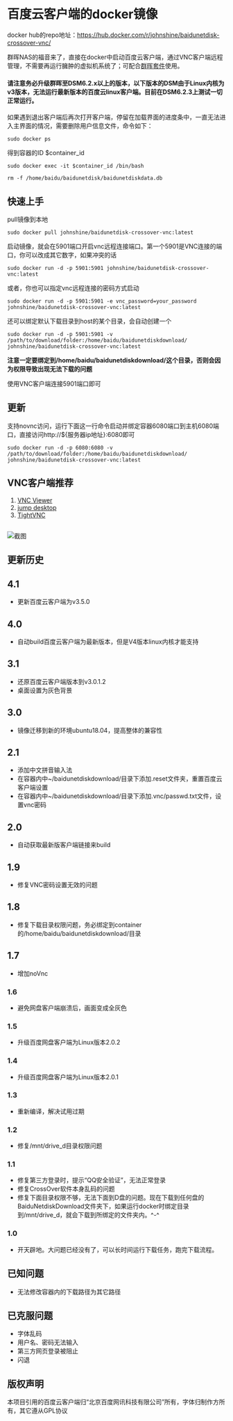 # 百度云客户端的docker镜像

docker hub的repo地址：https://hub.docker.com/r/johnshine/baidunetdisk-crossover-vnc/

群晖NAS的福音来了，直接在docker中启动百度云客户端，通过VNC客户端远程管理，不需要再运行臃肿的虚拟机系统了；可配合[群晖套件](https://github.com/john-shine/synology-baiduNetdisk-package)使用。

#### 请注意务必升级群晖至DSM6.2.x以上的版本，以下版本的DSM由于Linux内核为v3版本，无法运行最新版本的百度云linux客户端。目前在DSM6.2.3上测试一切正常运行。

如果遇到退出客户端后再次打开客户端，停留在加载界面的进度条中，一直无法进入主界面的情况，需要删除用户信息文件，命令如下：

`sudo docker ps`

得到容器的ID $container_id

`sudo docker exec -it $container_id /bin/bash`

`rm -f /home/baidu/baidunetdisk/baidunetdiskdata.db`


## 快速上手

pull镜像到本地

`sudo docker pull johnshine/baidunetdisk-crossover-vnc:latest`

启动镜像，就会在5901端口开启vnc远程连接端口。第一个5901是VNC连接的端口，你可以改成其它数字，如果冲突的话

`sudo docker run -d -p 5901:5901 johnshine/baidunetdisk-crossover-vnc:latest`

或者，你也可以指定vnc远程连接的密码方式启动

`sudo docker run -d -p 5901:5901 -e vnc_password=your_password johnshine/baidunetdisk-crossover-vnc:latest`

还可以绑定默认下载目录到host的某个目录，会自动创建一个

`sudo docker run -d -p 5901:5901 -v /path/to/download/folder:/home/baidu/baidunetdiskdownload/ johnshine/baidunetdisk-crossover-vnc:latest`

<b>注意一定要绑定到/home/baidu/baidunetdiskdownload/这个目录，否则会因为权限导致出现无法下载的问题</b>

使用VNC客户端连接5901端口即可

## 更新

支持novnc访问，运行下面这一行命令启动并绑定容器6080端口到主机6080端口，直接访问http://${服务器ip地址}:6080即可

`sudo docker run -d -p 6080:6080 -v /path/to/download/folder:/home/baidu/baidunetdiskdownload/ johnshine/baidunetdisk-crossover-vnc:latest`

## VNC客户端推荐

1. [VNC Viewer](https://www.realvnc.com/en/connect/download/viewer/windows/)
2. [jump desktop](https://jumpdesktop.com/)
3. [TightVNC](https://github.com/TigerVNC/tigervnc/releases)

##    

![截图](https://raw.githubusercontent.com/john-shine/Docker-CodeWeavers_CrossOver-VNC/master/BaiduNetdisk/screenshot/1.png)

## 更新历史

## 4.1
+ 更新百度云客户端为v3.5.0

## 4.0
+ 自动build百度云客户端为最新版本，但是V4版本linux内核才能支持

## 3.1
+ 还原百度云客户端版本到v3.0.1.2
+ 桌面设置为灰色背景

## 3.0
+ 镜像迁移到新的环境ubuntu18.04，提高整体的兼容性

## 2.1
+ 添加中文拼音输入法
+ 在容器内中~/baidunetdiskdownload/目录下添加.reset文件夹，重置百度云客户端设置
+ 在容器内中~/baidunetdiskdownload/目录下添加.vnc/passwd.txt文件，设置vnc密码

## 2.0
+ 自动获取最新版客户端链接来build

## 1.9
+ 修复VNC密码设置无效的问题

## 1.8
+ 修复下载目录权限问题，务必绑定到container的/home/baidu/baidunetdiskdownload/目录

## 1.7
+ 增加noVnc

### 1.6
+ 避免网盘客户端崩溃后，画面变成全灰色

### 1.5
+ 升级百度网盘客户端为Linux版本2.0.2

### 1.4
+ 升级百度网盘客户端为Linux版本2.0.1

### 1.3
+ 重新编译，解决试用过期

### 1.2
+ 修复/mnt/drive_d目录权限问题

### 1.1
+ 修复第三方登录时，提示“QQ安全验证”，无法正常登录
+ 修复CrossOver软件本身乱码的问题
+ 修复下面目录权限不够，无法下面到D盘的问题。现在下载到任何盘的BaiduNetdiskDownload文件夹下，如果运行docker时绑定目录到/mnt/drive_d，就会下载到所绑定的文件夹内。^-^

### 1.0
+ 开天辟地。大问题已经没有了，可以长时间运行下载任务，跑完下载流程。

## 已知问题

+ 无法修改容器内的下载路径为其它路径

## 已克服问题

+ 字体乱码
+ 用户名、密码无法输入
+ 第三方网页登录被阻止
+ 闪退

## 版权声明

本项目引用的百度云客户端归“北京百度网讯科技有限公司”所有，字体归制作方所有，其它遵从GPL协议

